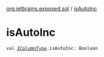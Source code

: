 [org.jetbrains.exposed.sql](index.md) / [isAutoInc](.)

# isAutoInc

`val `[`IColumnType`](-i-column-type/index.md)`.isAutoInc: Boolean`